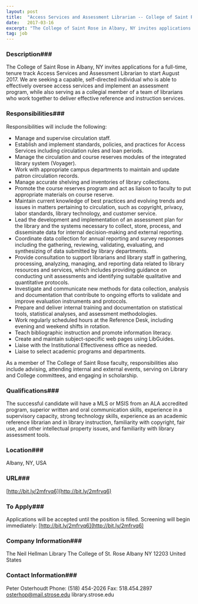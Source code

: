 ```yaml
---
layout: post
title:  "Access Services and Assessment Librarian -- College of Saint Rose - College of Saint Rose"
date:   2017-03-16
excerpt: "The College of Saint Rose in Albany, NY invites applications for a full-time, tenure track Access Services and Assessment Librarian to start August 2017.  We are seeking a capable, self-directed individual who is able to effectively oversee access services and implement an assessment program, while also serving as a collegial member of a team of librarians who work together to deliver effective reference and instruction services.  "
tag: job
---
```


### Description###

The College of Saint Rose in Albany, NY invites applications for a full-time, tenure track Access Services and Assessment Librarian to start August 2017.  We are seeking a capable, self-directed individual who is able to effectively oversee access services and implement an assessment program, while also serving as a collegial member of a team of librarians who work together to deliver effective reference and instruction services.  


### Responsibilities###

Responsibilities will include the following:
- Manage and supervise circulation staff.
- Establish and implement standards, policies, and practices for Access Services including circulation rules and loan periods.
- Manage the circulation and course reserves modules of the integrated library system (Voyager).
- Work with appropriate campus departments to maintain and update patron circulation records.
- Manage accurate shelving and inventories of library collections.
- Promote the course reserves program and act as liaison to faculty to put appropriate materials on course reserve.
- Maintain current knowledge of best practices and evolving trends and issues in matters pertaining to circulation, such as copyright, privacy, labor standards, library technology, and customer service.
- Lead the development and implementation of an assessment plan for the library and the systems necessary to collect, store, process, and disseminate data for internal decision-making and external reporting.
- Coordinate data collection for annual reporting and survey responses including the gathering, reviewing, validating, evaluating, and synthesizing of data submitted by library departments.
- Provide consultation to support librarians and library staff in gathering, processing, analyzing, managing, and reporting data related to library resources and services, which includes providing guidance on conducting unit assessments and identifying suitable qualitative and quantitative protocols.
- Investigate and communicate new methods for data collection, analysis and documentation that contribute to ongoing efforts to validate and improve evaluation instruments and protocols.
- Prepare and deliver internal training and documentation on statistical tools, statistical analyses, and assessment methodologies.
- Work regularly scheduled hours at the Reference Desk, including evening and weekend shifts in rotation.
- Teach bibliographic instruction and promote information literacy.
- Create and maintain subject-specific web pages using LibGuides.
- Liaise with the Institutional Effectiveness office as needed.
- Liaise to select academic programs and departments.

As a member of The College of Saint Rose faculty, responsibilities also include advising, attending internal and external events, serving on Library and College committees, and engaging in scholarship.


### Qualifications###

The successful candidate will have a MLS or MSIS from an ALA accredited program, superior written and oral communication skills, experience in a supervisory capacity, strong technology skills, experience as an academic reference librarian and in library instruction, familiarity with copyright, fair use, and other intellectual property issues, and familiarity with library assessment tools.
 




### Location###

Albany, NY, USA


### URL###

[http://bit.ly/2mfrvq6](http://bit.ly/2mfrvq6)

### To Apply###

 Applications will be accepted until the position is filled. Screening will begin immediately: [http://bit.ly/2mfrvq6](http://bit.ly/2mfrvq6)



### Company Information###

The Neil Hellman Library
The College of St. Rose
Albany NY 12203
United States


### Contact Information###

Peter Osterhoudt
Phone: (518) 454-2026
Fax: 518.454.2897
osterhop@mail.strose.edu
library.strose.edu

